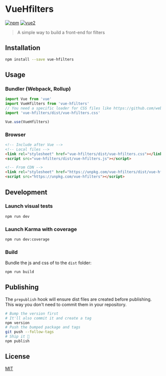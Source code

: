 # VueHfilters

[![npm](https://img.shields.io/npm/v/vue-hfilters.svg)](https://www.npmjs.com/package/vue-hfilters) [![vue2](https://img.shields.io/badge/vue-2.x-brightgreen.svg)](https://vuejs.org/)

> A simple way to build a front-end for filters

## Installation

```bash
npm install --save vue-hfilters
```

## Usage

### Bundler (Webpack, Rollup)

```js
import Vue from 'vue'
import VueHfilters from 'vue-hfilters'
// You need a specific loader for CSS files like https://github.com/webpack/css-loader
import 'vue-hfilters/dist/vue-hfilters.css'

Vue.use(VueHfilters)
```

### Browser

```html
<!-- Include after Vue -->
<!-- Local files -->
<link rel="stylesheet" href="vue-hfilters/dist/vue-hfilters.css"></link>
<script src="vue-hfilters/dist/vue-hfilters.js"></script>

<!-- From CDN -->
<link rel="stylesheet" href="https://unpkg.com/vue-hfilters/dist/vue-hfilters.css"></link>
<script src="https://unpkg.com/vue-hfilters"></script>
```

## Development

### Launch visual tests

```bash
npm run dev
```

### Launch Karma with coverage

```bash
npm run dev:coverage
```

### Build

Bundle the js and css of to the `dist` folder:

```bash
npm run build
```


## Publishing

The `prepublish` hook will ensure dist files are created before publishing. This
way you don't need to commit them in your repository.

```bash
# Bump the version first
# It'll also commit it and create a tag
npm version
# Push the bumped package and tags
git push --follow-tags
# Ship it 🚀
npm publish
```

## License

[MIT](http://opensource.org/licenses/MIT)
